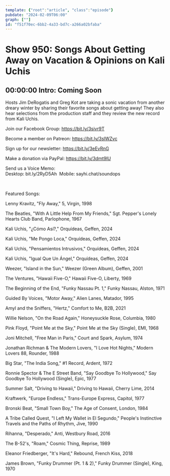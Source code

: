 ```yaml
---
template: {"root":"article", "class":"episode"}
pubdate: "2024-02-09T06:00"
graph: [""]
id: "f51f70ec-6bb2-4a33-bd7c-a266a02bfaba"
---
```






# Show 950: Songs About Getting Away on Vacation & Opinions on Kali Uchis



## 00:00:00 Intro: Coming Soon

Hosts Jim DeRogatis and Greg Kot are taking a sonic vacation from another dreary winter by sharing their favorite songs about getting away! They also hear selections from the production staff and they review the new record from Kali Uchis.




Join our Facebook Group: https://bit.ly/3sivr9T

Become a member on Patreon: https://bit.ly/3slWZvc

Sign up for our newsletter: https://bit.ly/3eEvRnG

Make a donation via PayPal: https://bit.ly/3dmt9lU

Send us a Voice Memo: Desktop: bit.ly/2RyD5Ah  Mobile: sayhi.chat/soundops

 

Featured Songs:

Lenny Kravitz, "Fly Away," 5, Virgin, 1998

The Beatles, "With A Little Help From My Friends," Sgt. Pepper's Lonely Hearts Club Band, Parlophone, 1967

Kali Uchis, "¿Cómo Así?," Orquídeas, Geffen, 2024

Kali Uchis, "Me Pongo Loca," Orquídeas, Geffen, 2024

Kali Uchis, "Pensamientos Intrusivos," Orquídeas, Geffen, 2024

Kali Uchis, "Igual Que Un Ángel," Orquídeas, Geffen, 2024

Weezer, "Island in the Sun," Weezer (Green Album), Geffen, 2001

The Ventures, "Hawaii Five-O," Hawaii Five-O, Liberty, 1969

The Beginning of the End, "Funky Nassau Pt. 1," Funky Nassau, Alston, 1971

Guided By Voices, "Motor Away," Alien Lanes, Matador, 1995

Amyl and the Sniffers, "Hertz," Comfort to Me, B2B, 2021

Willie Nelson, "On the Road Again," Honeysuckle Rose, Columbia, 1980

Pink Floyd, "Point Me at the Sky," Point Me at the Sky (Single), EMI, 1968

Joni Mitchell, "Free Man in Paris," Court and Spark, Asylum, 1974

Jonathan Richman &amp; The Modern Lovers, "I Love Hot Nights," Modern Lovers 88, Rounder, 1988

Big Star, "The India Song," #1 Record, Ardent, 1972

Ronnie Spector &amp; The E Street Band, "Say Goodbye To Hollywood," Say Goodbye To Hollywood (Single), Epic, 1977

Summer Salt, "Driving to Hawaii," Driving to Hawaii, Cherry Lime, 2014

Kraftwerk, "Europe Endless," Trans-Europe Express, Capitol, 1977

Bronski Beat, "Small Town Boy," The Age of Consent, London, 1984

A Tribe Called Quest, "I Left My Wallet in El Segundo," People's Instinctive Travels and the Paths of Rhythm, Jive, 1990

Rihanna, "Desperado," Anti, Westbury Road, 2016

The B-52's, "Roam," Cosmic Thing, Reprise, 1989

Eleanor Friedberger, "It's Hard," Rebound, French Kiss, 2018

James Brown, "Funky Drummer (Pt. 1 &amp; 2)," Funky Drummer (Single), King, 1970